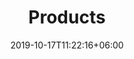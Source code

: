 ---
title: "Products"
url: "dress-material"
date: 2019-10-17T11:22:16+06:00
draft: false
description : "Manufacturer and wholesale supplier for non catalog dress material, salwar suits catalogue, salwar kameez, churidar material based in Surat India. For all Inquiries and Orders you can Call or WhatsApp +91-9820927720"
---
